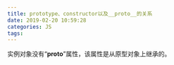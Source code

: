 ```yaml
---
title: prototype、constructor以及__proto__的关系
date: 2019-02-20 10:59:28
categories: JS
tags:
---
```


​	实例对象没有“__proto__”属性，该属性是从原型对象上继承的。